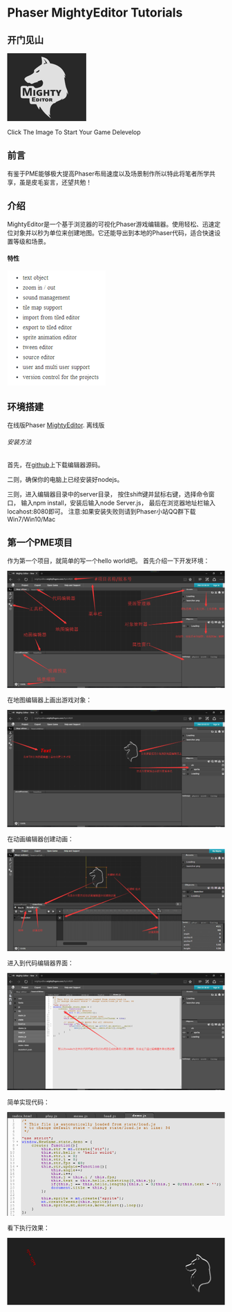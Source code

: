 # Phaser MightyEditor Tutorials
## 开门见山

[![MightyEditor](assets/PMECOMMON/logo.png)](http://mightyeditor.mightyfingers.com/) 

Click The Image To Start Your Game Delevelop

## 前言

有鉴于PME能够极大提高Phaser布局速度以及场景制作所以特此将笔者所学共享，虽是皮毛妄言，还望共勉！

## 介绍

MightyEditor是一个基于浏览器的可视化Phaser游戏编辑器。使用轻松、迅速定位对象并以秒为单位来创建地图。它还能导出到本地的Phaser代码，适合快速设置等级和场景。

#### 特性

![](assets/PMEPRE/features.png)

## 环境搭建

在线版Phaser [MightyEditor](http://mightyeditor.mightyfingers.com).
离线版

###### 安装方法

首先，在[github](https://github.com/TheMightyFingers/mightyeditor)上下载编辑器源码。

二则，确保你的电脑上已经安装好nodejs。

三则，进入编辑器目录中的server目录，
按住shift键并鼠标右键，选择命令窗口，
输入npm install，安装后输入node Server.js，
最后在浏览器地址栏输入locahost:8080即可。
注意:如果安装失败则请到Phaser小站QQ群下载   Win7/Win10/Mac

## 第一个PME项目
作为第一个项目，就简单的写一个hello world吧。
首先介绍一下开发环境：

![](assets/PMEPRE/0.png)

在地图编辑器上画出游戏对象：

![](assets/PMEPRE/1.png)

在动画编辑器创建动画：

![](assets/PMEPRE/5.png)

进入到代码编辑器界面：

![](assets/PMEPRE/2.png)

简单实现代码：

![](assets/PMEPRE/3.png)

看下执行效果：

![](assets/PMEPRE/4.gif)
